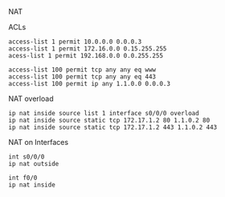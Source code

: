 
NAT

ACLs

```
access-list 1 permit 10.0.0.0 0.0.0.3
access-list 1 permit 172.16.0.0 0.15.255.255
acess-list 1 permit 192.168.0.0 0.0.255.255
```
```
access-list 100 permit tcp any any eq www
access-list 100 permit tcp any any eq 443
access-list 100 permit ip any 1.1.0.0 0.0.0.3

```

NAT overload

```
ip nat inside source list 1 interface s0/0/0 overload
ip nat inside source static tcp 172.17.1.2 80 1.1.0.2 80 
ip nat inside source static tcp 172.17.1.2 443 1.1.0.2 443 
```

NAT on Interfaces

```
int s0/0/0
ip nat outside
```

```
int f0/0
ip nat inside
```
